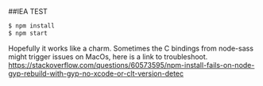 ##IEA TEST

```sh
$ npm install
$ npm start
```

Hopefully it works like a charm. Sometimes the C bindings from node-sass might trigger issues on MacOs, here is a link to troubleshoot.
https://stackoverflow.com/questions/60573595/npm-install-fails-on-node-gyp-rebuild-with-gyp-no-xcode-or-clt-version-detec
